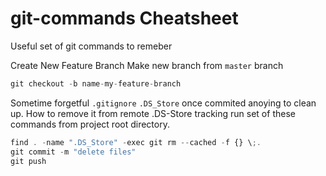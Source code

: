 # git-commands Cheatsheet
Useful set of git commands to remeber

Create New Feature Branch
Make new branch from `master` branch

```javascript
git checkout -b name-my-feature-branch
```

Sometime forgetful `.gitignore` `.DS_Store` once commited anoying to clean up.
How to remove it from remote .DS-Store tracking run set of these commands from project root directory.

```javascript
find . -name ".DS_Store" -exec git rm --cached -f {} \;.
git commit -m "delete files"
git push
```


